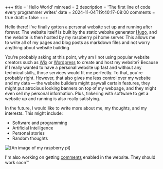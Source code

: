 +++
title = 'Hello World'
minread = 2
description = 'The first line of code every programmer writes'
date = 2024-11-04T19:40:17-08:00
comments = true
draft = false
+++

Hello there! I've finally gotten a personal website set up and running after forever. The website itself is built by the static website generator [Hugo](https://gohugo.io/), and the website is then hosted by my raspberry pi home server. This allows me to write all of my pages and blog posts as markdown files and not worry anything about website building.

You're probably asking at this point, why am I not using popular website creators such as [Wix](https://www.wix.com/) or [Wordpress](https://wordpress.com/) to create and host my website? Because if I really wanted to have a personal website up fast and without any technical skills, those services would fit me perfectly. To that, you're probably right. However, that also gives me less control over my website and my data — the website builders might paywall certain features, they might put atrocious looking banners on top of my webpage, and they might even sell my personal information. Plus, tinkering with software to get a website up and running is also really satisfying.

In the future, I would like to write more about me, my thoughts, and my interests. This might include:
 - Software and programming
 - Artificial Intelligence
 - Personal stories
 - Random thoughts

![[An image of my raspberry pi]](/assets/01-raspi.jpeg)

I'm also working on getting [comments](https://gohugo.io/content-management/comments/) enabled in the website. They should work soon™
